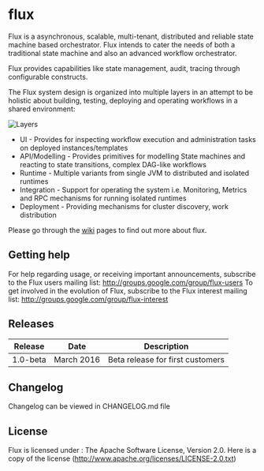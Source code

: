 # flux
Flux is a asynchronous, scalable, multi-tenant, distributed and reliable state machine based orchestrator. Flux intends to cater the needs of both a traditional state machine and also an advanced workflow orchestrator.

Flux provides capabilities like state management, audit, tracing through configurable constructs.

The Flux system design is organized into multiple layers in an attempt to be holistic about building, testing, deploying and operating workflows in a shared environment:

![Layers](https://github.com/flipkart-incubator/flux/raw/master/docs/flux-high-level.png)

* UI - Provides for inspecting workflow execution and administration tasks on deployed instances/templates
* API/Modelling - Provides primitives for modelling State machines and reacting to state transitions, complex DAG-like workflows
* Runtime - Multiple variants from single JVM to distributed and isolated runtimes
* Integration - Support for operating the system i.e. Monitoring, Metrics and RPC mechanisms for running isolated runtimes
* Deployment - Providing mechanisms for cluster discovery, work distribution

Please go through the [wiki](https://github.com/flipkart-incubator/flux/wiki) pages to find out more about flux.

## Getting help
For help regarding usage, or receiving important announcements, subscribe to the Flux users mailing list: http://groups.google.com/group/flux-users
To get involved in the evolution of Flux, subscribe to the Flux interest mailing list: http://groups.google.com/group/flux-interest

## Releases
| Release | Date | Description |
| --- | --- | --- |
| 1.0-beta | March 2016 | Beta release for first customers |


## Changelog
Changelog can be viewed in CHANGELOG.md file

## License
Flux is licensed under : The Apache Software License, Version 2.0. Here is a copy of the license (http://www.apache.org/licenses/LICENSE-2.0.txt)

